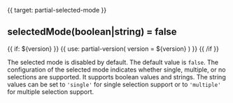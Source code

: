 
{{ target: partial-selected-mode }}

## selectedMode(boolean|string) = false

{{ if: ${version} }}
{{ use: partial-version(
    version = ${version}
) }}
{{ /if }}

<ExampleUIControlEnum options="false,true,single,multiple" />

The selected mode is disabled by default. The default value is `false`. The configuration of the selected mode indicates whether single, multiple, or no selections are supported. It supports boolean values and strings. The string values can be set to `'single'` for single selection support or to `'multiple'` for multiple selection support.
